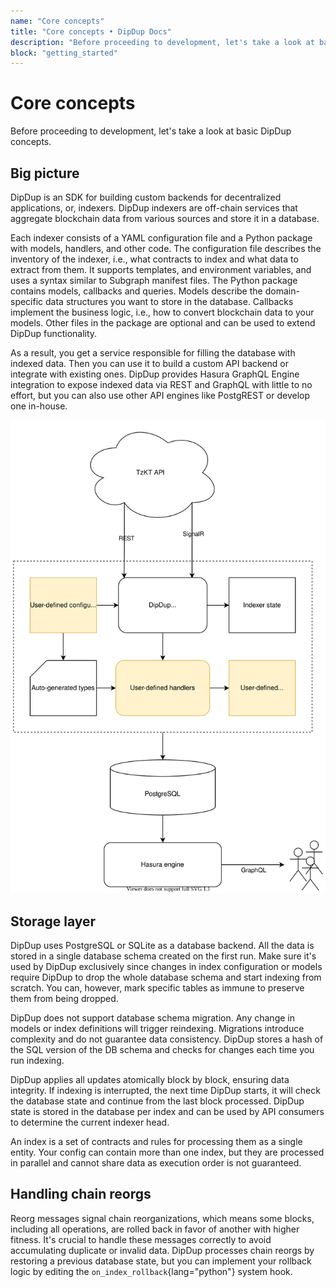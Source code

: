 ```yaml
---
name: "Core concepts"
title: "Core concepts • DipDup Docs"
description: "Before proceeding to development, let's take a look at basic DipDup concepts."
block: "getting_started"
---
```


# Core concepts

Before proceeding to development, let's take a look at basic DipDup concepts.

<!-- TODO: Better, but still very complex and boring -->

## Big picture

DipDup is an SDK for building custom backends for decentralized applications, or, indexers. DipDup indexers are off-chain services that aggregate blockchain data from various sources and store it in a database.

Each indexer consists of a YAML configuration file and a Python package with models, handlers, and other code. The configuration file describes the inventory of the indexer, i.e., what contracts to index and what data to extract from them. It supports templates, and environment variables, and uses a syntax similar to Subgraph manifest files. The Python package contains models, callbacks and queries. Models describe the domain-specific data structures you want to store in the database. Callbacks implement the business logic, i.e., how to convert blockchain data to your models. Other files in the package are optional and can be used to extend DipDup functionality.

As a result, you get a service responsible for filling the database with indexed data. Then you can use it to build a custom API backend or integrate with existing ones. DipDup provides Hasura GraphQL Engine integration to expose indexed data via REST and GraphQL with little to no effort, but you can also use other API engines like PostgREST or develop one in-house.

<!-- TODO: SVG include doesn't work -->

![Generic DipDup setup and data flow](../assets/dipdup.svg)

## Storage layer

DipDup uses PostgreSQL or SQLite as a database backend. All the data is stored in a single database schema created on the first run. Make sure it's used by DipDup exclusively since changes in index configuration or models require DipDup to drop the whole database schema and start indexing from scratch. You can, however, mark specific tables as immune to preserve them from being dropped.

DipDup does not support database schema migration. Any change in models or index definitions will trigger reindexing. Migrations introduce complexity and do not guarantee data consistency. DipDup stores a hash of the SQL version of the DB schema and checks for changes each time you run indexing.

DipDup applies all updates atomically block by block, ensuring data integrity. If indexing is interrupted, the next time DipDup starts, it will check the database state and continue from the last block processed. DipDup state is stored in the database per index and can be used by API consumers to determine the current indexer head.

An index is a set of contracts and rules for processing them as a single entity. Your config can contain more than one index, but they are processed in parallel and cannot share data as execution order is not guaranteed.

## Handling chain reorgs

Reorg messages signal chain reorganizations, which means some blocks, including all operations, are rolled back in favor of another with higher fitness. It's crucial to handle these messages correctly to avoid accumulating duplicate or invalid data. DipDup processes chain reorgs by restoring a previous database state, but you can implement your rollback logic by editing the `on_index_rollback`{lang="python"} system hook.

<!--

FIXME: Tezos stuff

DipDup works with operation groups (explicit operation and all internal ones, a single contract call) and _Big\_map_ updates (lazy hash map structures, [read more](https://tezostaquito.io/docs/maps_bigmaps/)) — until fully-fledged protocol-level events are not implemented in Tezos.

DipDup is tightly coupled with [TzKT API](http://api.tzkt.io/) but can generally use any data provider which implements a particular feature set. TzKT provides REST endpoints and Websocket subscriptions with flexible filters enabling selective indexing and returns "humanified" contract data, which means you don't have to handle raw Michelson expressions.

-->
